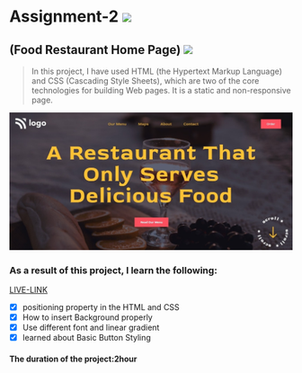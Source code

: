 # Assignment-2 ![](https://img.shields.io/badge/HTML-CSS-blueviolet)
## (Food Restaurant Home Page) ![](https://img.shields.io/badge/Project2-Full--stack--JS-green)

> In this project, I have used HTML (the Hypertext Markup Language) and CSS (Cascading Style Sheets), which are two of the core technologies for building Web pages. It is a static and non-responsive page.

![This is an image](./project.jpg)

### As a result of this project, I learn the following:
[LIVE-LINK](https://streetstylelanding.netlify.app/)

- [x] positioning property in the HTML and CSS
- [x] How to insert Background properly
- [x] Use different font and linear gradient
- [x] learned about Basic Button Styling

#### The duration of the project:2hour
